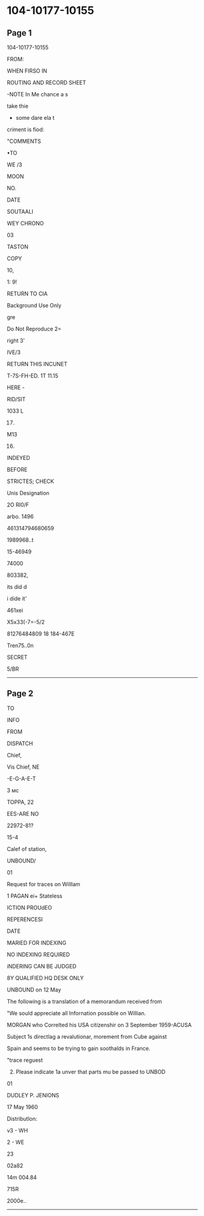 # 104-10177-10155

## Page 1

104-10177-10155

FROM:

WHEN FIRSO IN

ROUTING AND RECORD SHEET

-NOTE In Me chance a s

take thie

* some dare ela t

criment is fiod:

"COMMENTS

•TO

WE /3

MOON

NO.

DATE

SOUTAALI

WEY CHRONO

03

TASTON

COPY

10,

1: 9!

RETURN TO CIA

Background Use Only

gre

Do Not Reproduce 2=

right 3'

IVE/3

RETURN THIS INCUNET

T-7S-FH-ED. 1T 11.15

HERE -

RID/SIT

1033 L

17.

M13

16.

INDEYED

BEFORE

STRICTES; CHECK

Unis Designation

2O RI0/F

arbo. 1496

461314794680659

1989968..t

15-46949

74000

803382,

its did d

i dide it'

461xei

X5x33(-7=-5/2

81276484809 18 184-467E

Tren75..0n

SECRET

5/BR

---

## Page 2

TO

INFO

FROM

DISPATCH

Chief,

Vis Chief, NE

-E-G-A-E-T

3 мс

TOPPA, 22

EES-ARE NO

22972-81?

15-4

Calef of station,

UNBOUND/

01

Request for traces on Willlam

1 PAGAN ei+ Stateless

ICTION PROUdEO

REPERENCESI

DATE

MARIED FOR INDEXING

NO INDEXING REQUIRED

iNDERING CAN BE JUDGED

8Y QUALIFIED HQ DESK ONLY

UNBOUND on 12 May

The following is a translation of a memorandum received from

"We sould appreciate all Infornation possible on Willian.

MORGAN who Correlted his USA citizenshir on 3 September 1959-ACUSA

Subject 1s directlag a revalutionar, morement from Cube against

Spain and seems to be trying to gain soothalds in France.

"trace reguest

2. Please indicate 1a unver that parts mu be passed to UNBOD

01

DUDLEY P. JENIONS

17 May 1960

Distributlon:

v3 - WH

2 - WE

23

02a82

14m 004.84

715R

2000e..

---

